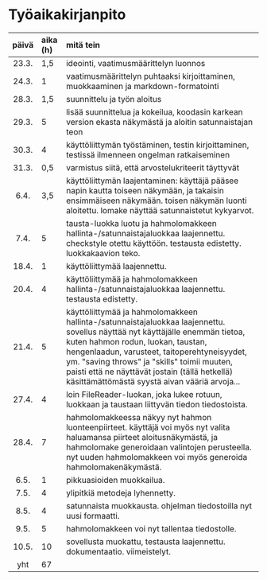 # Työaikakirjanpito

| päivä | aika (h) | mitä tein  |
| :----:|:-----| :-----|
| 23.3. | 1,5   | ideointi, vaatimusmäärittelyn luonnos |
| 24.3. | 1    | vaatimusmäärittelyn puhtaaksi kirjoittaminen, muokkaaminen ja markdown-formatointi |
| 28.3. | 1,5 | suunnittelu ja työn aloitus |
| 29.3. | 5 | lisää suunnittelua ja kokeilua, koodasin karkean version ekasta näkymästä ja aloitin satunnaistajan teon |
| 30.3. | 4 | käyttöliittymän työstäminen, testin kirjoittaminen, testissä ilmenneen ongelman ratkaiseminen |
| 31.3. | 0,5 | varmistus siitä, että arvostelukriteerit täyttyvät |
| 6.4. | 3,5 |  käyttöliittymän laajentaminen: käyttäjä pääsee napin kautta toiseen näkymään, ja takaisin ensimmäiseen näkymään. toisen näkymän luonti aloitettu. lomake näyttää satunnaistetut kykyarvot. |
| 7.4. | 5 | tausta-luokka luotu ja hahmolomakkeen hallinta-/satunnaistajaluokkaa laajennettu. checkstyle otettu käyttöön. testausta edistetty. luokkakaavion teko. |
| 18.4. | 1 | käyttöliittymää laajennettu. |
| 20.4. | 4 | käyttöliittymää ja hahmolomakkeen hallinta-/satunnaistajaluokkaa laajennettu. testausta edistetty. |
| 21.4. | 5 | käyttöliittymää ja hahmolomakkeen hallinta-/satunnaistajaluokkaa laajennettu. sovellus näyttää nyt käyttäjälle enemmän tietoa, kuten hahmon rodun, luokan, taustan, hengenlaadun, varusteet, taitoperehtyneisyydet, ym. "saving throws" ja "skills" toimii muuten, paisti että ne näyttävät jostain (tällä hetkellä) käsittämättömästä syystä aivan vääriä arvoja... |
| 27.4. | 4 | loin FileReader-luokan, joka lukee rotuun, luokkaan ja taustaan liittyvän tiedon tiedostoista. |
| 28.4. | 7 | hahmolomakkeessa näkyy nyt hahmon luonteenpiirteet. käyttäjä voi myös nyt valita haluamansa piirteet aloitusnäkymästä, ja hahmolomake generoidaan valintojen perusteella. nyt uuden hahmolomakkeen voi myös generoida hahmolomakenäkymästä. |
| 6.5. | 1 | pikkuasioiden muokkailua. |
| 7.5. | 4 | ylipitkiä metodeja lyhennetty. |
| 8.5. | 4 | satunnaista muokkausta. ohjelman tiedostoilla nyt uusi formaatti. |
| 9.5. | 5 | hahmolomakkeen voi nyt tallentaa tiedostolle. |
| 10.5. | 10 | sovellusta muokattu, testausta laajennettu. dokumentaatio. viimeistelyt. |
| yht   | 67   | | 
